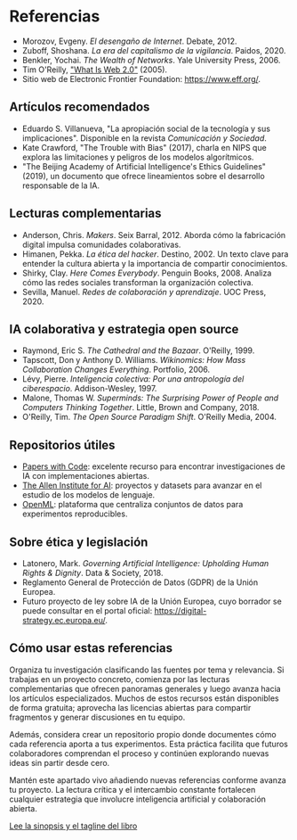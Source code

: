 # Referencias

- Morozov, Evgeny. *El desengaño de Internet*. Debate, 2012.
- Zuboff, Shoshana. *La era del capitalismo de la vigilancia*. Paidos, 2020.
- Benkler, Yochai. *The Wealth of Networks*. Yale University Press, 2006.
- Tim O'Reilly, ["What Is Web 2.0"](https://www.oreilly.com/pub/a/web2/archive/what-is-web-20.html) (2005).
- Sitio web de Electronic Frontier Foundation: <https://www.eff.org/>.

## Artículos recomendados

- Eduardo S. Villanueva, "La apropiación social de la tecnología y sus
  implicaciones". Disponible en la revista *Comunicación y Sociedad*.
- Kate Crawford, "The Trouble with Bias" (2017), charla en NIPS que explora las
  limitaciones y peligros de los modelos algorítmicos.
- "The Beijing Academy of Artificial Intelligence's Ethics Guidelines" (2019), un
  documento que ofrece lineamientos sobre el desarrollo responsable de la IA.

## Lecturas complementarias

- Anderson, Chris. *Makers*. Seix Barral, 2012. Aborda cómo la fabricación
  digital impulsa comunidades colaborativas.
- Himanen, Pekka. *La ética del hacker*. Destino, 2002. Un texto clave para
  entender la cultura abierta y la importancia de compartir conocimientos.
- Shirky, Clay. *Here Comes Everybody*. Penguin Books, 2008. Analiza cómo las
  redes sociales transforman la organización colectiva.
- Sevilla, Manuel. *Redes de colaboración y aprendizaje*. UOC Press, 2020.

## IA colaborativa y estrategia open source

- Raymond, Eric S. *The Cathedral and the Bazaar*. O'Reilly, 1999.
- Tapscott, Don y Anthony D. Williams. *Wikinomics: How Mass Collaboration Changes Everything*. Portfolio, 2006.
- Lévy, Pierre. *Inteligencia colectiva: Por una antropología del ciberespacio*. Addison-Wesley, 1997.
- Malone, Thomas W. *Superminds: The Surprising Power of People and Computers Thinking Together*. Little, Brown and Company, 2018.
- O'Reilly, Tim. *The Open Source Paradigm Shift*. O'Reilly Media, 2004.

## Repositorios útiles

- [Papers with Code](https://paperswithcode.com/): excelente recurso para
  encontrar investigaciones de IA con implementaciones abiertas.
- [The Allen Institute for AI](https://allenai.org/): proyectos y datasets para
  avanzar en el estudio de los modelos de lenguaje.
- [OpenML](https://www.openml.org/): plataforma que centraliza conjuntos de datos
  para experimentos reproducibles.

## Sobre ética y legislación

- Latonero, Mark. *Governing Artificial Intelligence: Upholding Human Rights &
  Dignity*. Data & Society, 2018.
- Reglamento General de Protección de Datos (GDPR) de la Unión Europea.
- Futuro proyecto de ley sobre IA de la Unión Europea, cuyo borrador se puede
  consultar en el portal oficial: <https://digital-strategy.ec.europa.eu/>.

## Cómo usar estas referencias

Organiza tu investigación clasificando las fuentes por tema y relevancia. Si
trabajas en un proyecto concreto, comienza por las lecturas complementarias que
ofrecen panoramas generales y luego avanza hacia los artículos especializados.
Muchos de estos recursos están disponibles de forma gratuita; aprovecha las
licencias abiertas para compartir fragmentos y generar discusiones en tu equipo.

Además, considera crear un repositorio propio donde documentes cómo cada
referencia aporta a tus experimentos. Esta práctica facilita que futuros
colaboradores comprendan el proceso y continúen explorando nuevas ideas sin
partir desde cero.

Mantén este apartado vivo añadiendo nuevas referencias conforme avanza tu
proyecto. La lectura crítica y el intercambio constante fortalecen cualquier
estrategia que involucre inteligencia artificial y colaboración abierta.

[Lee la sinopsis y el tagline del libro](../libro_tagline_sinopsis.md)

